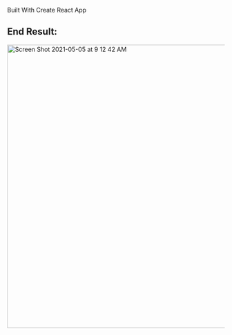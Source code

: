 Built With Create React App

End Result:
---
<img width="655" alt="Screen Shot 2021-05-05 at 9 12 42 AM" src="https://user-images.githubusercontent.com/5041420/117155763-aaedd880-ad82-11eb-92da-b66921528d10.png">
